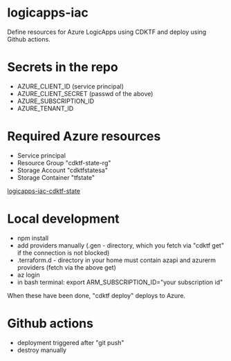 # logicapps-iac
Define resources for Azure LogicApps using CDKTF and deploy using Github actions.

# Secrets in the repo
- AZURE_CLIENT_ID (service principal)
- AZURE_CLIENT_SECRET (passwd of the above)
- AZURE_SUBSCRIPTION_ID
- AZURE_TENANT_ID

# Required Azure resources
- Service principal
- Resource Group "cdktf-state-rg"
- Storage Account "cdktfstatesa"
- Storage Container "tfstate"

[logicapps-iac-cdktf-state](https://github.com/git-vphakala/logicapps-iac-cdktf-state)

# Local development
- npm install
- add providers manually (.gen - directory, which you fetch via "cdktf get" if the connection is not blocked)
- .terraform.d - directory in your home must contain azapi and azurerm providers (fetch via the above get)
- az login
- in bash terminal: export ARM_SUBSCRIPTION_ID="your subscription id"

When these have been done, "cdktf deploy" deploys to Azure.

# Github actions
- deployment triggered after "git push"
- destroy manually
